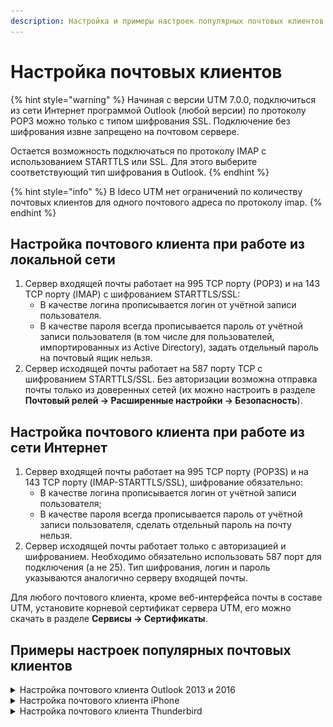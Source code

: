 ```yaml
---
description: Настройка и примеры настроек популярных почтовых клиентов.
---
```


# Настройка почтовых клиентов

{% hint style="warning" %}
Начиная с версии UTM 7.0.0, подключиться из сети Интернет программой Outlook (любой версии) по протоколу POP3 можно только с типом шифрования SSL. Подключение без шифрования извне запрещено на почтовом сервере. 

Остается возможность подключаться по протоколу IMAP с использованием STARTTLS или SSL. Для этого выберите соответствующий тип шифрования в Outlook.
{% endhint %}

{% hint style="info" %}
В Ideco UTM нет ограничений по количеству почтовых клиентов для одного почтового адреса по протоколу imap.
{% endhint %}

## Настройка почтового клиента при работе из локальной сети
1. Сервер входящей почты работает на 995 TCP порту (РОР3) и на 143 TCP порту (IMAP) с шифрованием STARTTLS/SSL:
    * В качестве логина прописывается логин от учётной записи пользователя.
    * В качестве пароля всегда прописывается пароль от учётной записи пользователя (в том числе для пользователей, импортированных из Active Directory), задать отдельный пароль на почтовый ящик нельзя.
2. Сервер исходящей почты работает на 587 порту TCP с шифрованием STARTTLS/SSL. Без авторизации возможна отправка почты только из доверенных сетей (их можно настроить в разделе **Почтовый релей -> Расширенные настройки -> Безопасность**).

## **Настройка почтового клиента при работе из сети Интернет**

1. Сервер входящей почты работает на 995 TCP порту (POP3S) и на 143 TCP порту (IMAP-STARTTLS/SSL), шифрование обязательно:
    * В качестве логина прописывается логин от учётной записи пользователя;
    * В качестве пароля всегда прописывается пароль от учётной записи пользователя, сделать отдельный пароль на почту нельзя.
2. Сервер исходящей почты работает только с авторизацией и шифрованием. Необходимо обязательно использовать 587 порт для подключения (а не 25). Тип шифрования, логин и пароль указываются аналогично серверу входящей почты.

Для любого почтового клиента, кроме веб-интерфейса почты в составе UTM, установите корневой сертификат сервера UTM, его можно скачать в разделе **Сервисы -> Сертификаты**.

## Примеры настроек популярных почтовых клиентов

<details>

<summary>Настройка почтового клиента Outlook 2013 и 2016</summary>

Пример настроек клиента Microsoft Outlook 2013 по протоколу IMAP:

<img src="/.gitbook/assets/outlook2016-1.jpg" alt="" data-size="original">

Пример настроек клиента Microsoft Outlook 2016 по протоколу IMAP:

<img src="/.gitbook/assets/outlook2016-2.jpg" alt="" data-size="original">

Для отображения IMAP-папок снимите галочку **При просмотре дерева в Outlook показывать только подписанные папки** в свойствах IMAP-папок:

<img src="/.gitbook/assets/imap_outlook1.png" alt="" data-size="original"><img src="/.gitbook/assets/imap_outlook2.png" alt="" data-size="original">

</details>

<details>

<summary>Настройка почтового клиента iPhone</summary>

Перед настройкой ящика надо установить корневой SSL-сертификат UTM. Его можно скачать в разделе **Сервисы -> Сертификаты**. Например, прислав сертификат себе на почту, откройте его на iPhone.

1\. Нажмите кнопку **Установить**.

2\. После этого зайдите в раздел **Настройки -> Основные**.

<img src="/.gitbook/assets/iphone004.png" alt="" data-size="original">

3\. Выберите **Об этом устройстве -> Доверие сертификатов**:

<img src="/.gitbook/assets/iphone005.png" alt="" data-size="original">

4\. Включите настройку **Доверять корневым сертификатам полностью**

<img src="/.gitbook/assets/iphone006.png" alt="" data-size="original">

После установки сертификата настройте доступ в почтовый ящик:

1\. Перейдите в Учетную запись почты и нажмите **Дополнительно**:

<img src="/.gitbook/assets/iphone003.png" alt="" data-size="original">

2\. Скорректируйте настройки:

<img src="/.gitbook/assets/iphone002.png" alt="" data-size="original"><img src="/.gitbook/assets/iphone001.png" alt="" data-size="original">

</details>

<details>

<summary>Настройка почтового клиента Thunderbird</summary>

1\. Перейдите в **Настройки -> Параметры ученой записи**.

2\. Заполните обязательные поля:

* Имя сервера;
* Порт;
* Имя пользователя;
* Защита соединения;
* Метод аутентификации (рекомендуем указать **Обычный пароль**).

При необходимости заполните _Параметры сервера_ и _Хранилище сообщений_.

<img src="/.gitbook/assets/thunderbird.png" alt="" data-size="original">

</details>

